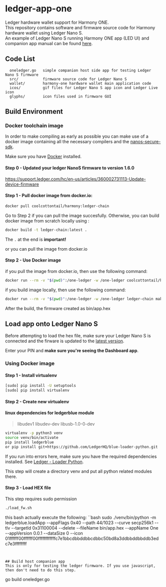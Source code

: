 # ledger-app-one 
Ledger hardware wallet support for Harmony ONE.  
This repository contains software and firmware source code for Harmony hardware wallet using Ledger Nano S.  
An example of Ledger Nano S running Harmony ONE app (LED UI) and companion app manual can be found  [here](https://docs.harmony.one/sdk-wiki/wallet-developers-guide/ledger).  

 

## Code List
```
  oneledger.go   simple companion host side app for testing Ledger Nano S firmware
  src/           firmware source code for Ledger Nano S
  wallet/        harmony-one hardware wallet main application code
  icos/          gif files for Ledger Nano S app icon and Ledger Live icon
  glyphs/        icon files used in firmware GUI
```

## Build Environment

### Docker toolchain image
In order to make compiling as early as possible you can make use of a docker image containing all the necessary compilers and the [nanos-secure-sdk](https://github.com/LedgerHQ/nanos-secure-sdk).

Make sure you have [Docker](https://www.docker.com/community-edition) installed.
#### Step 0 - Updated your ledger NanoS firmware to version 1.6.0
https://support.ledger.com/hc/en-us/articles/360002731113-Update-device-firmware


#### Step 1 - Pull docker image from docker.io:

```bash
docker pull coolcottontail/harmony:ledger-chain
```
Go to Step 2 if you can pull the image succesfully. 
Otherwise, you can build docker image from scratch locally using :

```bash
docker build -t ledger-chain:latest .
```

The `.` at the end is **important!**

or you can pull the image from docker.io

 
#### Step 2 - Use Docker image
if you pull the image from docker.io, then use the following command:
```bash
docker run --rm -v "$(pwd)":/one-ledger -w /one-ledger coolcottontail/harmony:ledger-chain make
```

if you build image locally, then use the following command:
```bash
docker run --rm -v "$(pwd)":/one-ledger -w /one-ledger ledger-chain make
```

After the build, the firmware created as bin/app.hex 



## Load app onto Ledger Nano S

Before attempting to load the hex file, make sure your Ledger Nano S 
is connected and the firware is updated to the [latest version](https://support.ledgerwallet.com/hc/en-us/articles/360002731113-Update-the-firmware).

Enter your PIN and **make sure you're seeing the Dashboard app**.

### Using Docker image
#### Step 1 - Install virtualenv
```bash
[sudo] pip install -U setuptools
[sudo] pip install virtualenv
```

#### Step 2 - Create new virtualenv
#### linux dependencies for ledgerblue module
> libudev1 libudev-dev libusb-1.0-0-dev

```bash
virtualenv -p python3 venv
source venv/bin/activate
pip install ledgerblue
or pip install git+https://github.com/LedgerHQ/blue-loader-python.git 
```

If you run into errors here, make sure you have the required dependencies installed. See [Ledger - Loader Python](https://github.com/LedgerHQ/blue-loader-python).

This step will create a directory venv and put all python related modules there.

#### Step 3 - Load HEX file
This step requires sudo permission
```bash
./load_fw.sh
```

this bash actually execute the following:
``bash
sudo ./venv/bin/python -m ledgerblue.loadApp --appFlags 0x40 --path 44/1023  --curve secp256k1 --tlv --targetId 0x31100004 --delete --fileName bin/app.hex --appName One --appVersion 0.0.1 --dataSize 0 --icon 01ffffff00ffffff00ffffffffffffc7e1bbcdbbddbbcdbbc50bd8a3ddbbddbbddb3edc7e3ffffffff
```


## Build host companion app
This is only for testing the ledger firmware. If you use javascript, then don't need to do this step.
```
go build oneledger.go
```
